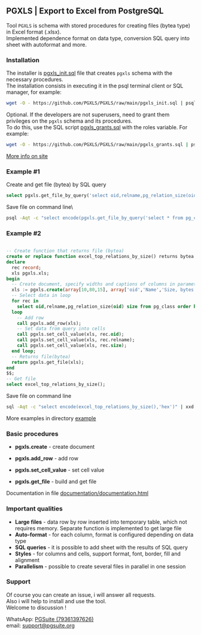 ## PGXLS | Export to Excel from PostgreSQL

Tool `PGXLS` is schema with stored procedures for creating files (bytea type) in Excel format (.xlsx).\
Implemented dependence format on data type, conversion SQL query into sheet with autoformat and more.

### Installation ###

The installer is [pgxls_init.sql](https://github.com/PGXLS/PGXLS/raw/main/pgxls_init.sql) file that creates `pgxls` schema with the necessary procedures.  
The installation consists in executing it in the psql terminal client or SQL manager, for example:  

```bash
wget -O - https://github.com/PGXLS/PGXLS/raw/main/pgxls_init.sql | psql -d [database]
```

Optional. If the developers are not superusers, need to grant them privileges on the `pgxls` schema and its procedures.  
To do this, use the SQL script [pgxls_grants.sql](https://github.com/PGXLS/PGXLS/raw/main/pgxls_grants.sql) with the roles variable. For example:

```bash
wget -O - https://github.com/PGXLS/PGXLS/raw/main/pgxls_grants.sql | psql -d [database] -v roles=[developers]
```

[More info on site](https://pgxls.org/en/download/)
&nbsp;  

### Example #1 ###

Create and get file (bytea) by SQL query
```sql
select pgxls.get_file_by_query('select oid,relname,pg_relation_size(oid) from pg_class order by 3 desc limit 10');
```

Save file on command line\
```bash
psql -Aqt -c "select encode(pgxls.get_file_by_query('select * from pg_class'),'hex')" | xxd -r -ps > pg_class.xlsx
```

### Example #2 ###

```sql

-- Create function that returns file (bytea)
create or replace function excel_top_relations_by_size() returns bytea language plpgsql as $$
declare 
  rec record;
  xls pgxls.xls; 
begin
  -- Create document, specify widths and captions of columns in parameters
  xls := pgxls.create(array[10,80,15], array['oid','Name','Size, bytes']);
  -- Select data in loop
  for rec in
    select oid,relname,pg_relation_size(oid) size from pg_class order by 3 desc limit 10
  loop
    -- Add row
    call pgxls.add_row(xls);
    -- Set data from query into cells
    call pgxls.set_cell_value(xls, rec.oid); 
    call pgxls.set_cell_value(xls, rec.relname);
    call pgxls.set_cell_value(xls, rec.size);
  end loop;
  -- Returns file(bytea)
  return pgxls.get_file(xls); 
end
$$;
-- Get file
select excel_top_relations_by_size();

```

Save file on command line
```bash
sql -Aqt -c "select encode(excel_top_relations_by_size(),'hex')" | xxd -r -ps > top_relations_by_size.xlsx
```

More examples in directory [example](https://github.com/PGXLS/PGXLS/tree/main/example)
&nbsp;  


### Basic procedures ###
  
*   **pgxls.create** - create document
  
*   **pgxls.add_row** - add row
  
*   **pgxls.set_cell_value** - set cell value
  
*   **pgxls.get_file** - build and get file

Documentation in file [documentation/documentation.html](https://htmlpreview.github.io/?https://github.com/PGXLS/PGXLS/blob/main/documentation/documentation.html)


### Important qualities ### 

*   **Large files** - data row by row inserted into temporary table, which not requires memory. Separate function is implemented to get large file
*   **Auto-format** - for each column, format is configured depending on data type
*   **SQL queries** - it is possible to add sheet with the results of SQL query
*   **Styles** - for columns and cells, support format, font, border, fill and alignment
*   **Parallelism** - possible to create several files in parallel in one session

### Support ### 

Of course you can create an issue, i will answer all requests.  
Also i will help to install and use the tool.  
Welcome to discussion !  

WhatsApp: [PGSuite (79361397626)](https://wa.me/79361397626)  
email: [support\@pgsuite.org](mailto:support@pgsuite.org?subject=PGXLS)

